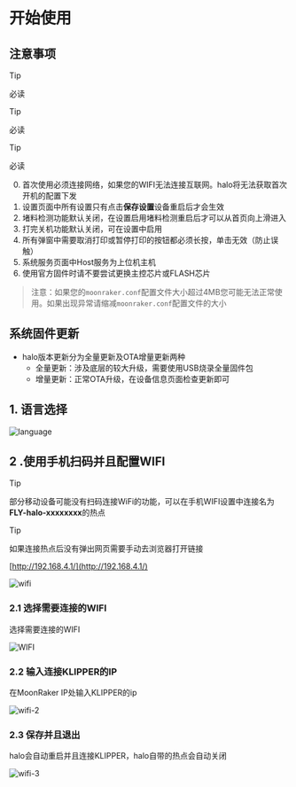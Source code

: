 # 开始使用

## 注意事项

> [!TIP]
> 必读

> [!TIP]
> 必读

> [!TIP]
> 必读

0. 首次使用必须连接网络，如果您的WIFI无法连接互联网。halo将无法获取首次开机的配置下发
1. 设置页面中所有设置只有点击**保存设置**设备重启后才会生效
2. 堵料检测功能默认关闭，在设置启用堵料检测重启后才可以从首页向上滑进入
3. 打完关机功能默认关闭，可在设置中启用
4. 所有弹窗中需要取消打印或暂停打印的按钮都必须长按，单击无效（防止误触）
5. 系统服务页面中Host服务为上位机主机
6. 使用官方固件时请不要尝试更换主控芯片或FLASH芯片

> 注意：如果您的`moonraker.conf`配置文件大小超过4MB您可能无法正常使用。如果出现异常请缩减`moonraker.conf`配置文件的大小

## 系统固件更新

* halo版本更新分为全量更新及OTA增量更新两种
    * 全量更新：涉及底层的较大升级，需要使用USB烧录全量固件包
    * 增量更新：正常OTA升级，在设备信息页面检查更新即可

## 1. 语言选择

![language](../../images/boards/fly_halo/language.png)

## 2 .使用手机扫码并且配置WIFI

> [!TIP]
> 部分移动设备可能没有扫码连接WiFi的功能，可以在手机WIFI设置中连接名为**FLY-halo-xxxxxxxx**的热点

> [!TIP]
> 如果连接热点后没有弹出网页需要手动去浏览器打开链接


[http://192.168.4.1/](http://192.168.4.1/)


![wifi](../../images/boards/fly_halo/wifi.png)

### 2.1 选择需要连接的WIFI

选择需要连接的WIFI

![WIFI](../../images/boards/fly_halo/WIFI-1.png)

### 2.2 输入连接KLIPPER的IP

在MoonRaker IP处输入KLIPPER的ip

![wifi-2](../../images/boards/fly_halo/wifi-2.png)

### 2.3 保存并且退出

halo会自动重启并且连接KLIPPER，halo自带的热点会自动关闭

![wifi-3](../../images/boards/fly_halo/WIFI-3.png)

